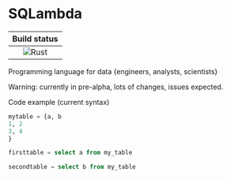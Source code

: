 # SQLambda

|Build status  |
|:-:|
| ![Rust](https://github.com/Dandandan/sqlambda/workflows/Rust/badge.svg?branch=master)  |


Programming language for data {engineers, analysts, scientists}

Warning: currently in pre-alpha, lots of changes, issues expected.

Code example (current syntax)

``` sql
mytable = {a, b
1, 2
3, 4
}

firsttable = select a from my_table

secondtable = select b from my_table
```
